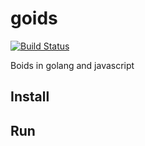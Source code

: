 goids
=====
[![Build Status](https://travis-ci.org/taybin/goids.svg?branch=master)](https://travis-ci.org/taybin/goids)

Boids in golang and javascript

Install
-------

Run
---

